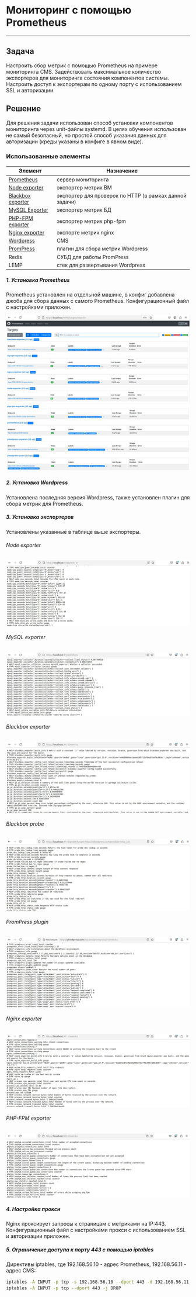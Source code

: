 # Мониторинг с помощью Prometheus
---
## Задача

Настроить сбор метрик с помощью Prometheus на примере мониторинга CMS. Задействовать максимальное количество экспортеров для мониторинга состояния компонентов системы. Настроить доступ к экспортерам по одному порту с использованием SSL и авторизации.

## Решение
Для решения задачи использован способ установки компонентов мониторинга через unit-файлы systemd. В целях обучения использован не самый безопасный, но простой способ указания данных для авторизации (креды указаны в конфиге в явном виде).

### Использованные элементы
| Элемент | Назначение |
| ------ | ------ |
| [Prometheus](https://github.com/prometheus/prometheus/releases/download/v2.53.4/prometheus-2.53.4.linux-amd64.tar.gz) | сервер мониторинга |
| [Node exporter](https://github.com/prometheus/node_exporter/releases/download/v1.9.1/node_exporter-1.9.1.linux-amd64.tar.gz) | экспортер метрик ВМ |
| [Blackbox exporter](https://github.com/prometheus/blackbox_exporter/releases/download/v0.26.0/blackbox_exporter-0.26.0.linux-amd64.tar.gz) | экспортер для проверок по HTTP (в рамках данной задачи) |
| [MySQL Exporter](https://github.com/prometheus/mysqld_exporter/releases/download/v0.17.2/mysqld_exporter-0.17.2.linux-amd64.tar.gz) | экспортер метрик БД |
| [PHP-FPM exporter](https://github.com/bakins/php-fpm-exporter/releases/download/v0.6.1/php-fpm-exporter.linux.amd64) | экспортер метрик php-fpm |
| [Nginx exporter](https://github.com/nginx/nginx-prometheus-exporter/releases/download/v1.4.1/nginx-prometheus-exporter_1.4.1_linux_amd64.tar.gz) | экспорте метрик nginx |
| [Wordpress](http://wordpress.org/latest.tar.gz) | CMS |
| [PromPress](https://downloads.wordpress.org/plugin/prompress.1.2.2.zip) | плагин для сбора метрик Wordpress |
| Redis | СУБД для работы PromPress |
| LEMP | стек для развертывания Wordpress |

##### 1. Установка Prometheus
Prometheus установлен на отдельной машине, в конфиг добавлена джоба для сбора данных с самого Prometheus. Конфигурационный файл с настройками приложен.

![prometheus.yml](images/prom1.JPG)
![prometheus.yml](images/prom2.JPG)

##### 2. Установка Wordpress
Установлена последняя версия Wordpress, также установлен плагин для сбора метрик для Prometheus.

##### 3. Установка экспортеров
Установлены указанные в таблице выше экспортеры.

###### Node exporter
![Node exporter](images/node.JPG)

###### MySQL exporter
![MySQL exporter](images/mysql.JPG)

###### Blackbox exporter
![Blackbox exporter](images/blackbox.JPG)

###### Blackbox probe
![Blackbox probe](images/probe.JPG)

###### PromPress plugin
![PromPress plugin](images/prompress.JPG)

###### Nginx exporter
![Nginx exporter](images/nginx.JPG)

###### PHP-FPM exporter
![PHP-FPM exporter](images/php-fpm.JPG)

##### 4. Настройка прокси
Nginx проксирует запросы к страницам с метриками на IP:443. Конфигурационный файл с настройками прокси с использованием SSL и авторизации приложен.

##### 5. Ограничение доступа к порту 443 с помощью iptables
Директивы iptables, где 192.168.56.10 - адрес Prometheus, 192.168.56.11 - адрес CMS:
```sh
iptables -A INPUT -p tcp -s 192.168.56.10 --dport 443 -d 192.168.56.11 -j ACCEPT
iptables -A INPUT -p tcp --dport 443 -j DROP
```
